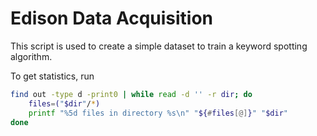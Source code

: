 # Edison Data Acquisition

This script is used to create a simple dataset to train a keyword spotting algorithm.

To get statistics, run
```bash
find out -type d -print0 | while read -d '' -r dir; do
    files=("$dir"/*)
    printf "%5d files in directory %s\n" "${#files[@]}" "$dir"
done
```